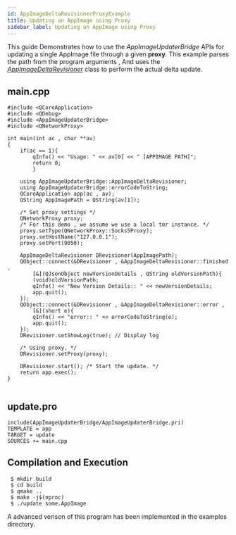```yaml
---
id: AppImageDeltaRevisionerProxyExample
title: Updating an AppImage using Proxy
sidebar_label: Updating an AppImage using Proxy
---
```


This guide Demonstrates how to use the *AppImageUpdaterBridge* APIs for updating a single AppImage file through a given **proxy**.
This example parses the path from the program arguments , And uses the *[AppImageDeltaRevisioner]()* class to
perform the actual delta update.

## main.cpp

```
#include <QCoreApplication>
#include <QDebug>
#include <AppImageUpdaterBridge>
#include <QNetworkProxy> 

int main(int ac , char **av)
{
	if(ac == 1){
		qInfo() << "Usage: " << av[0] << " [APPIMAGE PATH]";
		return 0;	
        }
	
	using AppImageUpdaterBridge::AppImageDeltaRevisioner;
	using AppImageUpdaterBridge::errorCodeToString;
	QCoreApplication app(ac , av);
 	QString AppImagePath = QString(av[1]);

	/* Set proxy settings */
	QNetworkProxy proxy;
	/* For this demo , we assume we use a local tor instance. */
	proxy.setType(QNetworkProxy::Socks5Proxy);
	proxy.setHostName("127.0.0.1");
	proxy.setPort(9050);

	AppImageDeltaRevisioner DRevisioner(AppImagePath);
	QObject::connect(&DRevisioner , &AppImageDeltaRevisioner::finished ,
        [&](QJsonObject newVersionDetails , QString oldVersionPath){
		(void)oldVersionPath;
		qInfo() << "New Version Details:: " << newVersionDetails;
		app.quit();
	});
	QObject::connect(&DRevisioner , &AppImageDeltaRevisioner::error ,
        [&](short e){
		qInfo() << "error:: " << errorCodeToString(e);
		app.quit();
	});
	DRevisioner.setShowLog(true); // Display log
        
	/* Using proxy. */
	DRevisioner.setProxy(proxy);
	
	DRevisioner.start(); /* Start the update. */
	return app.exec();
}
 
```

## update.pro

```
include(AppImageUpdaterBridge/AppImageUpdaterBridge.pri)
TEMPLATE = app
TARGET = update
SOURCES += main.cpp
```

## Compilation and Execution

```
 $ mkdir build
 $ cd build
 $ qmake ..
 $ make -j$(nproc)
 $ ./update some.AppImage
```

A advanced verison of this program has been implemented in the examples directory.

